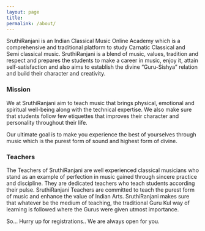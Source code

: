 ```yaml
---
layout: page
title: 
permalink: /about/
---
```


SruthiRanjani is an Indian Classical Music Online Academy which is a comprehensive and traditional platform to study Carnatic Classical and Semi classical music. SruthiRanjani is a blend of music, values, tradition and respect and prepares the students to make a career in music, enjoy it, attain self-satisfaction and also aims to establish the divine “Guru-Sishya” relation and build their character and creativity.

### Mission
We at SruthiRanjani aim to teach music that brings physical, emotional and spiritual well-being along with the technical expertise. We also make sure that students follow few etiquettes that improves their character and personality throughout their life.

Our ultimate goal is to make you experience the best of yourselves through music which is the purest form of sound and highest form of divine.


### Teachers
The Teachers of SruthiRanjani are well experienced classical musicians who stand as an example of perfection in music gained through sincere practice and discipline. They are dedicated teachers who teach students according their pulse. SruthiRanjani Teachers are committed to teach the purest form of music and enhance the value of Indian Arts. SruthiRanjani makes sure that whatever be the medium of teaching, the traditional Guru Kul way of learning is followed where the Gurus were given utmost importance.



So... Hurry up for registrations.. We are always open for you.


